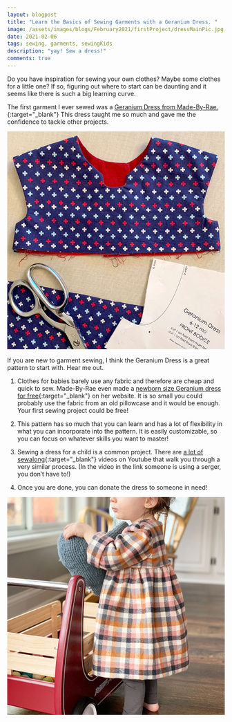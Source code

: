 ```yaml
---
layout: blogpost
title: "Learn the Basics of Sewing Garments with a Geranium Dress. "
image: /assets/images/blogs/February2021/firstProject/dressMainPic.jpg
date: 2021-02-06
tags: sewing, garments, sewingKids
description: "yay! Sew a dress!"
comments: true
---
```

Do you have inspiration for sewing your own clothes? Maybe some clothes for a little one? If so, figuring out where to start can be daunting and it seems like there is such a big learning curve. 

The first garment I ever sewed was a [Geranium Dress from Made-By-Rae.](https://shop.made-by-rae.com/collections/childrens-patterns/products/geranium-dress){:target="_blank"} This dress taught me so much and gave me the confidence to tackle other projects. 

<img src="/assets/images/blogs/February2021/firstProject/geranium.jpg" alt="geranium"/>

If you are new to garment sewing, I think the Geranium Dress is a great pattern to start with. Hear me out.

1. Clothes for babies barely use any fabric and therefore are cheap and quick to sew. Made-By-Rae even made a [newborn size Geranium dress for free](https://shop.made-by-rae.com/collections/childrens-patterns/products/little-geranium-dress){:target="_blank"} on her website. It is so small you could probably use the fabric from an old pillowcase and it would be enough. Your first sewing project could be free! 

2. This pattern has so much that you can learn and has a lot of flexibility in what you can incorporate into the pattern. It is easily customizable, so you can focus on whatever skills you want to master!

3. Sewing a dress for a child is a common project. There are [a lot of sewalong](https://www.youtube.com/watch?v=JvqnyXRkUe0&t=361s){:target="_blank"} videos on Youtube that walk you through a very similar process. (In the video in the link someone is using a serger, you don’t have to!)

4. Once you are done, you can donate the dress to someone in need! 

<img src="/assets/images/blogs/February2021/firstProject/wearingDress.jpg" alt="wearingDress"/>
